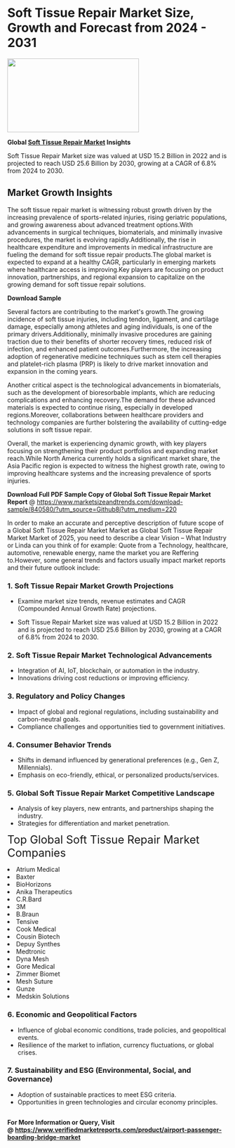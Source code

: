 <H1>Soft Tissue Repair Market Size, Growth and Forecast from 2024 - 2031</H1><img class="aligncenter size-medium wp-image-584254" src="https://thirdeyenews.in/wp-content/uploads/2024/09/Global-Market-Research-300x168.jpeg" alt="" width="300" height="168" /><p><strong>Global&nbsp;<a href="https://www.marketsizeandtrends.com/download-sample/840580/?utm_source=Github8j?utm_medium=220">Soft Tissue Repair Market</a> Insights</strong></p><p>Soft Tissue Repair Market size was valued at USD 15.2 Billion in 2022 and is projected to reach USD 25.6 Billion by 2030, growing at a CAGR of 6.8% from 2024 to 2030.</p><p><h2>Market Growth Insights</h2> <p>The soft tissue repair market is witnessing robust growth driven by the increasing prevalence of sports-related injuries, rising geriatric populations, and growing awareness about advanced treatment options.With advancements in surgical techniques, biomaterials, and minimally invasive procedures, the market is evolving rapidly.Additionally, the rise in healthcare expenditure and improvements in medical infrastructure are fueling the demand for soft tissue repair products.The global market is expected to expand at a healthy CAGR, particularly in emerging markets where healthcare access is improving.Key players are focusing on product innovation, partnerships, and regional expansion to capitalize on the growing demand for soft tissue repair solutions.</p> <p><strong>Download Sample</strong></p> <p>Several factors are contributing to the market's growth.The growing incidence of soft tissue injuries, including tendon, ligament, and cartilage damage, especially among athletes and aging individuals, is one of the primary drivers.Additionally, minimally invasive procedures are gaining traction due to their benefits of shorter recovery times, reduced risk of infection, and enhanced patient outcomes.Furthermore, the increasing adoption of regenerative medicine techniques such as stem cell therapies and platelet-rich plasma (PRP) is likely to drive market innovation and expansion in the coming years.</p> <p>Another critical aspect is the technological advancements in biomaterials, such as the development of bioresorbable implants, which are reducing complications and enhancing recovery.The demand for these advanced materials is expected to continue rising, especially in developed regions.Moreover, collaborations between healthcare providers and technology companies are further bolstering the availability of cutting-edge solutions in soft tissue repair.</p> <p>Overall, the market is experiencing dynamic growth, with key players focusing on strengthening their product portfolios and expanding market reach.While North America currently holds a significant market share, the Asia Pacific region is expected to witness the highest growth rate, owing to improving healthcare systems and the increasing prevalence of sports injuries.</p> <p><span class=""><strong>Download Full PDF Sample Copy of Global Soft Tissue Repair Market Report</strong> @ <a href="https://www.marketsizeandtrends.com/download-sample/840580/?utm_source=Github8j?utm_medium=220" target="_blank">https://www.marketsizeandtrends.com/download-sample/840580/?utm_source=Github8j?utm_medium=220</a></span></p><p>In order to make an accurate and perceptive description of future scope of a Global&nbsp;Soft Tissue Repair Market Market as Global&nbsp;Soft Tissue Repair Market Market of 2025, you need to describe a clear Vision &ndash; What Industry or Linda can you think of for example: Quote from a Technology, healthcare, automotive, renewable energy, name the market you are Reffering to.However, some general trends and factors usually impact market reports and their future outlook include:</p><h3>1.&nbsp;<strong>Soft Tissue Repair Market Growth Projections</strong></h3><ul><li>Examine market size trends, revenue estimates and CAGR (Compounded Annual Growth Rate) projections.</li><li><p>Soft Tissue Repair Market size was valued at USD 15.2 Billion in 2022 and is projected to reach USD 25.6 Billion by 2030, growing at a CAGR of 6.8% from 2024 to 2030.</p></li></ul><h3>2.&nbsp;<strong>Soft Tissue Repair Market Technological Advancements</strong></h3><ul><li>Integration of AI, IoT, blockchain, or automation in the industry.</li><li>Innovations driving cost reductions or improving efficiency.</li></ul><h3>3.&nbsp;<strong>Regulatory and Policy Changes</strong></h3><ul><li>Impact of global and regional regulations, including sustainability and carbon-neutral goals.</li><li>Compliance challenges and opportunities tied to government initiatives.</li></ul><h3>4.&nbsp;<strong>Consumer Behavior Trends</strong></h3><ul><li>Shifts in demand influenced by generational preferences (e.g., Gen Z, Millennials).</li><li>Emphasis on eco-friendly, ethical, or personalized products/services.</li></ul><h3>5.&nbsp;<strong>Global Soft Tissue Repair Market Competitive Landscape</strong></h3><ul><li>Analysis of key players, new entrants, and partnerships shaping the industry.</li><li>Strategies for differentiation and market penetration.</li></ul><p data-pm-slice="1 1 []"><span style="color: inherit; font-family: inherit; font-size: 25px;">Top Global Soft Tissue Repair Market Companies</span></p><div class="" data-test-id=""><p><li>Atrium Medical</li><li> Baxter</li><li> BioHorizons</li><li> Anika Therapeutics</li><li> C.R.Bard</li><li> 3M</li><li> B.Braun</li><li> Tensive</li><li> Cook Medical</li><li> Cousin Biotech</li><li> Depuy Synthes</li><li> Medtronic</li><li> Dyna Mesh</li><li> Gore Medical</li><li> Zimmer Biomet</li><li> Mesh Suture</li><li> Gunze</li><li> Medskin Solutions</li></p></div><h3>6.&nbsp;<strong>Economic and Geopolitical Factors</strong></h3><ul><li>Influence of global economic conditions, trade policies, and geopolitical events.</li><li>Resilience of the market to inflation, currency fluctuations, or global crises.</li></ul><h3>7.&nbsp;<strong>Sustainability and ESG (Environmental, Social, and Governance)</strong></h3><ul><li>Adoption of sustainable practices to meet ESG criteria.</li><li>Opportunities in green technologies and circular economy principles.</li></ul><h2><strong style="font-size: 14px;">For More Information or Query, Visit @&nbsp;</strong><a style="background-color: #ffffff; font-size: 14px;" href="https://www.marketsizeandtrends.com/report/soft-tissue-repair-market/" target="_blank">https://www.verifiedmarketreports.com/product/airport-passenger-boarding-bridge-market</a></h2>